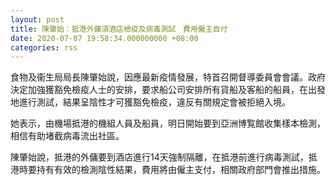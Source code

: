 ```yaml
---
layout: post
title: 陳肇始：抵港外傭須酒店檢疫及病毒測試　費用僱主自付
date: 2020-07-07 19:58:34.000000000 +08:00
categories: rss
---
```


食物及衞生局局長陳肇始說，因應最新疫情發展，特首召開督導委員會會議。政府決定加強獲豁免檢疫人士的安排，要求船公司安排所有貨船及客船的船員，在出發地進行測試，結果呈陰性才可獲豁免檢疫，違反有關規定會被拒絕入境。

她表示，由機場抵港的機組人員及船員，明日開始要到亞洲博覧館收集樣本檢測，相信有助堵截病毒流出社區。

陳肇始說，抵港的外傭要到酒店進行14天強制隔離，在抵港前進行病毒測試，抵港時要持有有效的檢測陰性結果，費用將由僱主支付，相關政府部門會推出措施。
